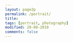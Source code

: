 ```yaml
---
layout: page2p
permalink: /portrait/
title:
tags: [portrait, photography]
modified: 20-08-2019
comments: false
---
```


